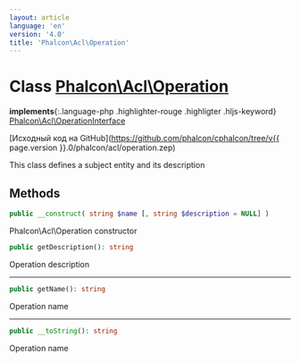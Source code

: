 ```yaml
---
layout: article
language: 'en'
version: '4.0'
title: 'Phalcon\Acl\Operation'
---
```

# Class [Phalcon\Acl\Operation](Phalcon_Acl_Operation)

**implements**{:.language-php .highlighter-rouge .highligter .hljs-keyword} [Phalcon\Acl\OperationInterface](Phalcon_Acl_OperationInterface)

[Исходный код на GitHub](https://github.com/phalcon/cphalcon/tree/v{{ page.version }}.0/phalcon/acl/operation.zep)

This class defines a subject entity and its description

## Methods

```php
public __construct( string $name [, string $description = NULL] )
```

Phalcon\Acl\Operation constructor

```php
public getDescription(): string
```

Operation description

* * *

```php
public getName(): string
```

Operation name

* * *

```php
public __toString(): string
```

Operation name